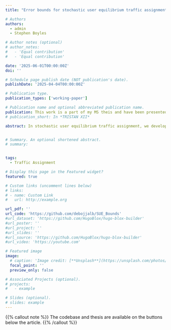 ```yaml
---
title: "Error bounds for stochastic user equilibrium traffic assignment"

# Authors
authors:
  - admin
  - Stephen Boyles

# Author notes (optional)
# author_notes:
#   - 'Equal contribution'
#   - 'Equal contribution'

date: '2025-06-01T00:00:00Z'
doi: ''

# Schedule page publish date (NOT publication's date).
publishDate: '2025-04-04T00:00:00Z'

# Publication type.
publication_types: ['working-paper']

# Publication name and optional abbreviated publication name.
publication: This work is a part of my MS theis and have been presented in the following conferences:<br> 1) *12th Triennial Symposium on Transportation Analysis (TRISTAN XII), Okinawa, Japan.*<br> 2) *INFORMS Annual Meeting 2024 (TSL invited session), Indianapolis, USA*
# publication_short: In *TRISTAN XII*

abstract: In stochastic user equilibrium traffic assignment, we develop bounds on the distance between a given feasible solution and the equilibrium solution in terms of a gap function.  The intent is to provide guidance on termination criteria to reduce run times, which is important because this assignment problem is often a subproblem to a more complex bilevel optimization.  These mathematical bounds complement existing rules-of-thumb drawn empirically from numerical case studies.  Our approach is based on Taylor's theorem, as applied to the fixed-point formulation of the stochastic user equilibrium assignment, and provides upper bounds on differences in both aggregate metrics (total travel time, distance traveled) and disaggregate metrics (link flows, path flows).  We demonstrate that these bounds are tight and cannot be further improved without additional restrictions on the network topology or problem instance.


# Summary. An optional shortened abstract.
# summary: 


tags:
  - Traffic Assignment

# Display this page in the Featured widget?
featured: true

# Custom links (uncomment lines below)
# links:
# - name: Custom Link
#   url: http://example.org

url_pdf: ''
url_code: 'https://github.com/debojjalb/SUE_Bounds'
#url_dataset: 'https://github.com/HugoBlox/hugo-blox-builder'
#url_poster: ''
#url_project: ''
#url_slides: ''
#url_source: 'https://github.com/HugoBlox/hugo-blox-builder'
#url_video: 'https://youtube.com'

# Featured image
image:
  # caption: 'Image credit: [**Unsplash**](https://unsplash.com/photos/pLCdAaMFLTE)'
  focal_point: ''
  preview_only: false

# Associated Projects (optional).
# projects:
#   - example

# Slides (optional).
# slides: example
---
```


{{% callout note %}}
The codebase and thesis are available on the buttons below the article.
{{% /callout %}}




